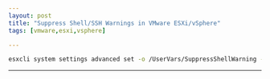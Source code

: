 ```yaml
---
layout: post
title: "Suppress Shell/SSH Warnings in VMware ESXi/vSphere"
tags: [vmware,esxi,vsphere]

---
```


```bash
esxcli system settings advanced set -o /UserVars/SuppressShellWarning -i 1
```

---
